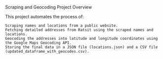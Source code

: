 Scraping and Geocoding Project
Overview

This project automates the process of:

    Scraping names and locations from a public website.
    Fetching detailed addresses from Ratsit using the scraped names and locations.
    Geocoding the addresses into latitude and longitude coordinates using the Google Maps Geocoding API.
    Storing the final data in a JSON file (locations.json) and a CSV file (updated_dataframe_with_geocodes.csv).
